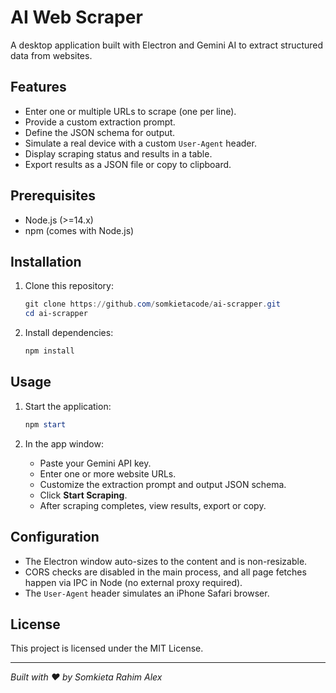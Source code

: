 # AI Web Scraper

A desktop application built with Electron and Gemini AI to extract structured data from websites.

## Features

- Enter one or multiple URLs to scrape (one per line).
- Provide a custom extraction prompt.
- Define the JSON schema for output.
- Simulate a real device with a custom `User-Agent` header.
- Display scraping status and results in a table.
- Export results as a JSON file or copy to clipboard.

## Prerequisites

- Node.js (>=14.x)
- npm (comes with Node.js)

## Installation

1. Clone this repository:
   ```powershell
   git clone https://github.com/somkietacode/ai-scrapper.git
   cd ai-scrapper
   ```

2. Install dependencies:
   ```powershell
   npm install
   ```

## Usage

1. Start the application:
   ```powershell
   npm start
   ```

2. In the app window:
   - Paste your Gemini API key.
   - Enter one or more website URLs.
   - Customize the extraction prompt and output JSON schema.
   - Click **Start Scraping**.
   - After scraping completes, view results, export or copy.

## Configuration

- The Electron window auto-sizes to the content and is non-resizable.
- CORS checks are disabled in the main process, and all page fetches happen via IPC in Node (no external proxy required).
- The `User-Agent` header simulates an iPhone Safari browser.

## License

This project is licensed under the MIT License.

---

*Built with ❤️ by Somkieta Rahim Alex*
